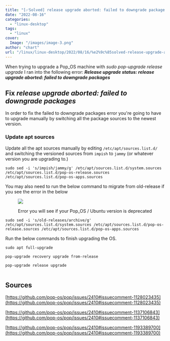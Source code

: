 ```yaml
---
title: "[✅Solved] release upgrade aborted: failed to downgrade packages"
date: "2022-08-16"
categories: 
  - "linux-desktop"
tags: 
  - "linux"
cover:
  Image: "/images/image-3.png"
author: "chart"
url: "/linux/linux-desktop/2022/08/16/%e2%9c%85solved-release-upgrade-aborted-failed-to-downgrade-packages/"
---
```


When trying to upgrade a Pop\_OS machine with _sudo pop-upgrade release upgrade_ I ran into the following error: _**Release upgrade status: release upgrade aborted: failed to downgrade packages**_

## Fix _release upgrade aborted: failed to downgrade packages_

In order to fix the failed to downgrade packages error you're going to have to upgrade manually by switching all the package sources to the newest version.

### Update apt sources

Update all the apt sources manually by editing `/etc/apt/sources.list.d/` and switching the versioned sources from `impish` to `jammy` (or whatever version you are upgrading to.)

```
sudo sed -i 's/impish/jammy/g' /etc/apt/sources.list.d/system.sources /etc/apt/sources.list.d/pop-os-release.sources /etc/apt/sources.list.d/pop-os-apps.sources
```

You may also need to run the below command to migrate from old-release if you see the error in the below

<figure>

![](/images/image-5-1024x59.png)

<figcaption>

Error you will see if your Pop\_OS / Ubuntu version is deprecated

</figcaption>

</figure>

```
sudo sed -i 's/old-releases/archive/g' /etc/apt/sources.list.d/system.sources /etc/apt/sources.list.d/pop-os-release.sources /etc/apt/sources.list.d/pop-os-apps.sources
```

Run the below commands to finish upgrading the OS.

```
sudo apt full-upgrade

pop-upgrade recovery upgrade from-release

pop-upgrade release upgrade


```

## Sources

[https://github.com/pop-os/pop/issues/2410#issuecomment-1128023435](https://github.com/pop-os/pop/issues/2410#issuecomment-1128023435)

[https://github.com/pop-os/pop/issues/2410#issuecomment-1137106843](https://github.com/pop-os/pop/issues/2410#issuecomment-1137106843)

[https://github.com/pop-os/pop/issues/2410#issuecomment-1193389700](https://github.com/pop-os/pop/issues/2410#issuecomment-1193389700)
